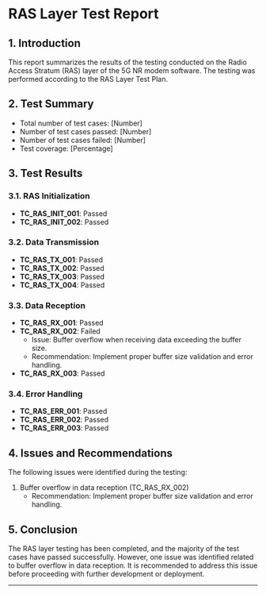 # RAS Layer Test Report

## 1. Introduction
This report summarizes the results of the testing conducted on the Radio Access Stratum (RAS) layer of the 5G NR modem software. The testing was performed according to the RAS Layer Test Plan.

## 2. Test Summary
- Total number of test cases: [Number]
- Number of test cases passed: [Number]
- Number of test cases failed: [Number]
- Test coverage: [Percentage]

## 3. Test Results

### 3.1. RAS Initialization
- **TC_RAS_INIT_001**: Passed
- **TC_RAS_INIT_002**: Passed

### 3.2. Data Transmission
- **TC_RAS_TX_001**: Passed
- **TC_RAS_TX_002**: Passed
- **TC_RAS_TX_003**: Passed
- **TC_RAS_TX_004**: Passed

### 3.3. Data Reception
- **TC_RAS_RX_001**: Passed
- **TC_RAS_RX_002**: Failed
  - Issue: Buffer overflow when receiving data exceeding the buffer size.
  - Recommendation: Implement proper buffer size validation and error handling.
- **TC_RAS_RX_003**: Passed

### 3.4. Error Handling
- **TC_RAS_ERR_001**: Passed
- **TC_RAS_ERR_002**: Passed
- **TC_RAS_ERR_003**: Passed

## 4. Issues and Recommendations
The following issues were identified during the testing:
1. Buffer overflow in data reception (TC_RAS_RX_002)
   - Recommendation: Implement proper buffer size validation and error handling.

## 5. Conclusion
The RAS layer testing has been completed, and the majority of the test cases have passed successfully. However, one issue was identified related to buffer overflow in data reception. It is recommended to address this issue before proceeding with further development or deployment.

---